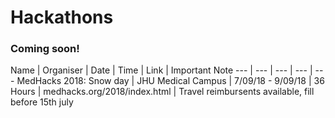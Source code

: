 # Hackathons

### Coming soon!

Name | Organiser | Date | Time | Link | Important Note
--- | --- | --- | --- | ---
MedHacks 2018: Snow day | JHU Medical Campus | 7/09/18 - 9/09/18 | 36 Hours | medhacks.org/2018/index.html | Travel reimbursents available, fill before 15th july
